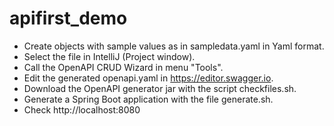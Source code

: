 # apifirst_demo

* Create objects with sample values as in sampledata.yaml in Yaml format.
* Select the file in IntelliJ (Project window).
* Call the OpenAPI CRUD Wizard in menu "Tools".
* Edit the generated openapi.yaml in https://editor.swagger.io.
* Download the OpenAPI generator jar with the script checkfiles.sh.
* Generate a Spring Boot application with the file generate.sh.
* Check http://localhost:8080
